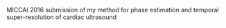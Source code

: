 MICCAI 2016 submission of my method for phase estimation and temporal 
super-resolution of cardiac ultrasound